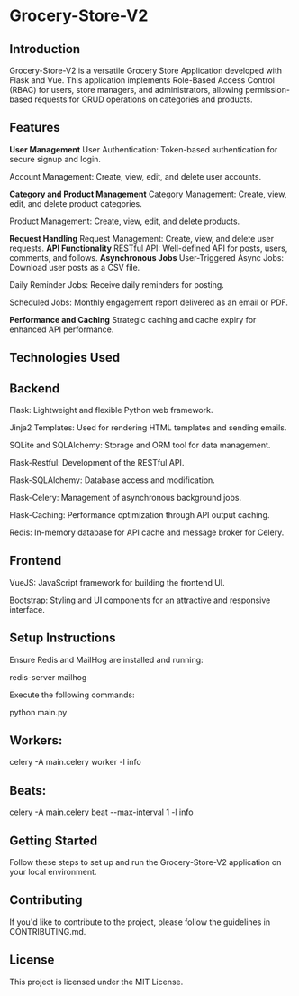 # Grocery-Store-V2

## Introduction
  Grocery-Store-V2 is a versatile Grocery Store Application developed with Flask and Vue. This application implements Role-Based Access Control (RBAC) for users, store managers, and administrators, allowing permission-based requests for CRUD operations on categories and products.

## Features

**User Management**
User Authentication: Token-based authentication for secure signup and login.

Account Management: Create, view, edit, and delete user accounts.

**Category and Product Management**
Category Management: Create, view, edit, and delete product categories.

Product Management: Create, view, edit, and delete products.

**Request Handling**
Request Management: Create, view, and delete user requests.
**API Functionality**
RESTful API: Well-defined API for posts, users, comments, and follows.
**Asynchronous Jobs**
User-Triggered Async Jobs: Download user posts as a CSV file.

Daily Reminder Jobs: Receive daily reminders for posting.

Scheduled Jobs: Monthly engagement report delivered as an email or PDF.

**Performance and Caching**
Strategic caching and cache expiry for enhanced API performance.



## Technologies Used
## Backend
Flask: Lightweight and flexible Python web framework.

Jinja2 Templates: Used for rendering HTML templates and sending emails.

SQLite and SQLAlchemy: Storage and ORM tool for data management.

Flask-Restful: Development of the RESTful API.

Flask-SQLAlchemy: Database access and modification.

Flask-Celery: Management of asynchronous background jobs.

Flask-Caching: Performance optimization through API output caching.

Redis: In-memory database for API cache and message broker for Celery.

## Frontend
VueJS: JavaScript framework for building the frontend UI.

Bootstrap: Styling and UI components for an attractive and responsive interface.

## Setup Instructions
Ensure Redis and MailHog are installed and running:

redis-server
mailhog


Execute the following commands:


python main.py
## Workers:
celery -A main.celery worker -l info

##  Beats:
celery -A main.celery beat --max-interval 1 -l info

##  Getting Started
Follow these steps to set up and run the Grocery-Store-V2 application on your local environment.

## Contributing
If you'd like to contribute to the project, please follow the guidelines in CONTRIBUTING.md.

## License
This project is licensed under the MIT License.